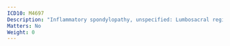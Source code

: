 ```yaml
---
ICD10: M4697
Description: "Inflammatory spondylopathy, unspecified: Lumbosacral region"
Matters: No
Weight: 0
---
```


